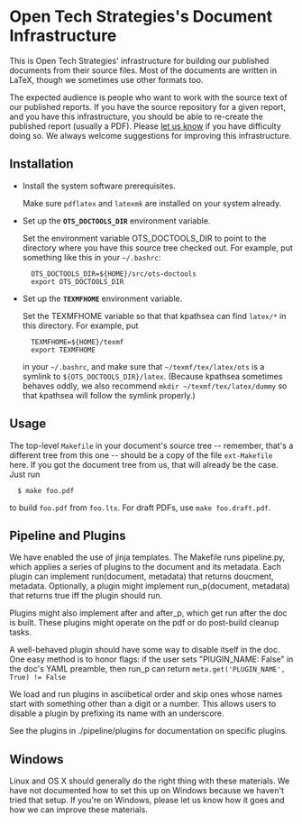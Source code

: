 # Open Tech Strategies's Document Infrastructure

This is Open Tech Strategies' infrastructure for building our
published documents from their source files.  Most of the documents
are written in LaTeX, though we sometimes use other formats too.

The expected audience is people who want to work with the source text
of our published reports.  If you have the source repository for a given
report, and you have this infrastructure, you should be able to re-create the
published report (usually a PDF).  Please
[let us know](https://github.com/OpenTechStrategies/ots-doctools/issues/new) 
if you have difficulty doing so.  We always welcome suggestions for 
improving this infrastructure.

## Installation

* Install the system software prerequisites.

  Make sure `pdflatex` and `latexmk` are installed on your system
  already.

* Set up the **`OTS_DOCTOOLS_DIR`** environment variable.

  Set the environment variable OTS_DOCTOOLS_DIR to point to the
  directory where you have this source tree checked out.  For example,
  put something like this in your `~/.bashrc`:

        OTS_DOCTOOLS_DIR=${HOME}/src/ots-doctools
        export OTS_DOCTOOLS_DIR

* Set up the **`TEXMFHOME`** environment variable.

  Set the TEXMFHOME variable so that that kpathsea can find `latex/*`
  in this directory.  For example, put

        TEXMFHOME=${HOME}/texmf
        export TEXMFHOME

  in your `~/.bashrc`, and make sure that `~/texmf/tex/latex/ots` is a
  symlink to `${OTS_DOCTOOLS_DIR}/latex`.  (Because kpathsea sometimes
  behaves oddly, we also recommend `mkdir ~/texmf/tex/latex/dummy` so
  that kpathsea will follow the symlink properly.)

## Usage

The top-level `Makefile` in your document's source tree -- remember,
that's a different tree from this one -- should be a copy of the file
`ext-Makefile` here.  If you got the document tree from us, that will
already be the case.  Just run

      $ make foo.pdf

to build `foo.pdf` from `foo.ltx`.  For draft PDFs, use `make foo.draft.pdf`.

## Pipeline and Plugins

We have enabled the use of jinja templates.  The Makefile runs
pipeline.py, which applies a series of plugins to the document and its
metadata.  Each plugin can implement run(document, metadata) that
returns doucment, metadata.  Optionally, a plugin might implement
run_p(document, metadata) that returns true iff the plugin should run.

Plugins might also implement after and after_p, which get run after
the doc is built.  These plugins might operate on the pdf or do
post-build cleanup tasks.

A well-behaved plugin should have some way to disable itself in the
doc.  One easy method is to honor flags: if the user sets
"PlUGIN_NAME: False" in the doc's YAML preamble, then run_p can return
`meta.get('PLUGIN_NAME', True) != False`

We load and run plugins in asciibetical order and skip ones whose
names start with something other than a digit or a number.  This
allows users to disable a plugin by prefixing its name with an
underscore.

See the plugins in ./pipeline/plugins for documentation on specific
plugins.

## Windows

Linux and OS X should generally do the right thing with these
materials.  We have not documented how to set this up on Windows
because we haven't tried that setup.  If you're on Windows, please let
us know how it goes and how we can improve these materials.
